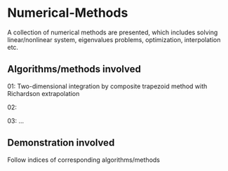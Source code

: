 # Numerical-Methods
A collection of numerical methods are presented, which includes solving linear/nonlinear system, eigenvalues problems, optimization, interpolation etc.

## Algorithms/methods involved
01: Two-dimensional integration by composite trapezoid method with Richardson extrapolation

02:

03:
...

## Demonstration involved
Follow indices of corresponding algorithms/methods


